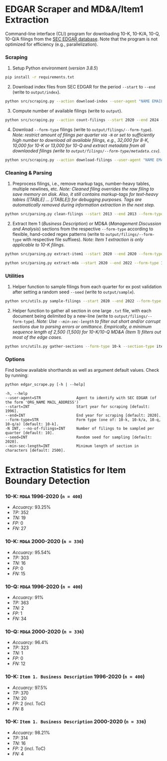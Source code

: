 # EDGAR Scraper and MD&A/Item1 Extraction

Command-line interface (CLI) program for downloading 10-K, 10-K/A, 10-Q, 10-Q/A filings from the [SEC EDGAR database](https://www.sec.gov/edgar/about). Note that the program is not optimized for efficiency (e.g., parallelization).


### Scraping

1. Setup Python environment (*version 3.8.5*)
```sh
pip install -r requirements.txt
```

2. Download index files from SEC EDGAR for the period `--start` to `--end` (write to `output/index`).
```sh
python src/scraping.py --action download-index --user-agent "NAME EMAIL@EMAIL.COM" --start 2020 --end 2024
```

3. Compute number of available filings (write to `output`).
```sh
python src/scraping.py --action count-filings --start 2020 --end 2024 --form-type 10-k
```

4. Download `--form-type` filings (write to `output/filings/--form-type`).
*Note: restrict amount of filings per quarter via `-N` or set to sufficiently high number to download all available filings, e.g., 32,000 for 8-K, 10,000 for 10-K or 13,000 for 10-Q and extract metadata from all downlaoded filings (write to `output/filings/--form-type/metadata.csv`).*
```sh
python src/scraping.py --action download-filings --user-agent "NAME EMAIL@EMAIL.COM" --start 2020 --end 2024 --form-type 10-k -N 10000
```

### Cleaning & Parsing

1. Preprocess filings, i.e., remove markup tags, number-heavy tables, multiple newlines, etc.
*Note: Cleaned filing overrides the raw filing to save memory on disk. Also, it still contains markup-tags for text-heavy tables ([TABLE] ... [/TABLE]) for debugging purposes. Tags are automatically removed during information extraction in the next step.*
```sh
python src/parsing.py clean-filings --start 2013 --end 2013 --form-type 10-k
```

2. Extract Item 1 (*Business Description*) or MD&A (*Management Discussion and Analysis*) sections from the respective `--form-type` according to flexible, hand-coded regex patterns (write to `output/filings/--form-type` with respective file suffixes).
*Note: Item 1 extraction is only applicable to 10-K filings.*
```sh
python src/parsing.py extract-item1 --start 2020 --end 2020 --form-type 10-k
```
```sh
python src/parsing.py extract-mda --start 2020 --end 2022 --form-type 10-k
```

### Utilities

1. Helper function to sample filings from each quarter for ex post validation after setting a random seed `--seed` (write to `output/sample`).
```sh
python src/utils.py sample-filings --start 2020 --end 2022 --form-type 10-k --section-type item1 -N 4 --seed 2022
```

2. Helper function to gather all section in one large `.txt` file, with each document being delimited by a new-line (write to `output/filings/--form-type`).
*Note: Use `--min-sec-length` to filter out short and/or corrupt sections due to parsing errors or omittance. Empirically, a minimum sequence length of 2,500 (1,500) for 10-K/10-Q MD&A (Item 1) filters out most of the edge cases.*
```sh
python src/utils.py gather-sections --form-type 10-k --section-type item1 --min-sec-length 1500
```


### Options

Find below available shorthands as well as argument default values. Check by running:
```sh
python edgar_scrape.py [-h | --help]
```

```
-h, --help
--user-agent=STR                Agent to identify with SEC EDGAR (of the form 'ORG_NAME MAIL_ADDRESS')
--start=INT                     Start year for scraping [default: 1996].
--end=INT                       End year for scraping [default: 2020].
--form-type=STR                 Form type (one of: 10-k, 10-k/a, 10-q, 10-q/a) [default: 10-k].
-N INT, --no-of-filings=INT     Number of filings to be sampled per quarter [default: 10].
--seed=INT                      Random seed for sampling [default: 2020].
--min-sec-length=INT            Minimum length of section in characters [default: 2500].
```

# Extraction Statistics for Item Boundary Detection

### 10-K: `MD&A` 1996-2020 (`n = 400`)
- *Accuarcy:* 93.25%
- *TP:* 352
- *TN:* 19
- *FP:* 0
- *FN:* 27

### 10-K: `MD&A` 2000-2020 (`n = 336`)
- *Accuarcy:* 95.54%
- *TP:* 303
- *TN:* 16
- *FP:* 0
- *FN:* 15

### 10-Q: `MD&A` 1996-2020 (`n = 400`)
- *Accuarcy:* 91%
- *TP:* 363
- *TN:* 2
- *FP:* 1
- *FN:* 34

### 10-Q: `MD&A` 2000-2020 (`n = 336`)
- *Accuarcy:* 96.4%
- *TP:* 323
- *TN:* 1
- *FP:* 0
- *FN:* 12

### 10-K: `Item 1. Business Description` 1996-2020 (`n = 400`)
- *Accuarcy:* 97.5%
- *TP:* 370
- *TN:* 20
- *FP:* 2 (incl. ToC)
- *FN:* 8

### 10-K: `Item 1. Business Description` 2000-2020 (`n = 336`)
- *Accuarcy:* 98.21%
- *TP:* 314
- *TN:* 16
- *FP:* 2 (incl. ToC)
- *FN:* 4
